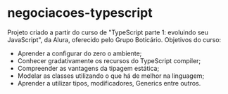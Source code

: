 # negociacoes-typescript

Projeto criado a partir do curso de "TypeScript parte 1: evoluindo seu JavaScript", da Alura, oferecido pelo Grupo Boticário.
Objetivos do curso:
- Aprender a configurar do zero o ambiente;
- Conhecer gradativamente os recursos do TypeScript compiler;
- Compreender as vantagens da tipagem estática;
- Modelar as classes utilizando o que há de melhor na linguagem;
- Aprender a utilizar tipos, modificadores, Generics entre outros.
